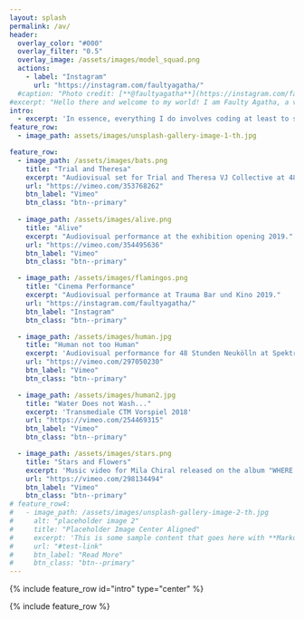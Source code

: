 ```yaml
---
layout: splash
permalink: /av/
header:
  overlay_color: "#000"
  overlay_filter: "0.5"
  overlay_image: /assets/images/model_squad.png
  actions:
    - label: "Instagram"
      url: "https://instagram.com/faultyagatha/"
  #caption: "Photo credit: [**@faultyagatha**](https://instagram.com/faultyagatha/)"
#excerpt: "Hello there and welcome to my world! I am Faulty Agatha, a visual artist and creative technologist living in Berlin."
intro: 
  - excerpt: 'In essence, everything I do involves coding at least to some extent: some works more, some works less. Yet there are visual pieces that fit better to be called audiovisual pieces.'
feature_row:
  - image_path: assets/images/unsplash-gallery-image-1-th.jpg

feature_row:
  - image_path: /assets/images/bats.png
    title: "Trial and Theresa"
    excerpt: "Audiovisual set for Trial and Theresa VJ Collective at 48 Stunden Neukölln 2019."
    url: "https://vimeo.com/353768262"
    btn_label: "Vimeo"
    btn_class: "btn--primary"
  
  - image_path: /assets/images/alive.png
    title: "Alive"
    excerpt: "Audiovisual performance at the exhibition opening 2019."
    url: "https://vimeo.com/354495636"
    btn_label: "Vimeo"
    btn_class: "btn--primary"

  - image_path: /assets/images/flamingos.png
    title: "Cinema Performance"
    excerpt: "Audiovisual performance at Trauma Bar und Kino 2019."
    url: "https://instagram.com/faultyagatha/"
    btn_label: "Instagram"
    btn_class: "btn--primary"

  - image_path: /assets/images/human.jpg
    title: "Human not too Human"
    excerpt: 'Audiovisual performance for 48 Stunden Neukölln at Spektrum 2018.'
    url: "https://vimeo.com/297050230"
    btn_label: "Vimeo"
    btn_class: "btn--primary"

  - image_path: /assets/images/human2.jpg
    title: "Water Does not Wash..."
    excerpt: 'Transmediale CTM Vorspiel 2018'
    url: "https://vimeo.com/254469315"
    btn_label: "Vimeo"
    btn_class: "btn--primary"

  - image_path: /assets/images/stars.png
    title: "Stars and Flowers"
    excerpt: 'Music video for Mila Chiral released on the album "WHERE TIME MEETS SPACE"'
    url: "https://vimeo.com/298134494"
    btn_label: "Vimeo"
    btn_class: "btn--primary"
# feature_row4:
#   - image_path: /assets/images/unsplash-gallery-image-2-th.jpg
#     alt: "placeholder image 2"
#     title: "Placeholder Image Center Aligned"
#     excerpt: 'This is some sample content that goes here with **Markdown** formatting. Centered with `type="center"`'
#     url: "#test-link"
#     btn_label: "Read More"
#     btn_class: "btn--primary"
---
```


{% include feature_row id="intro" type="center" %}

{% include feature_row %}

<!-- {% include feature_row id="feature_row2" type="right" %}

{% include feature_row id="feature_row3" type="center" %}

{% include feature_row id="feature_row4" type="center" %} -->